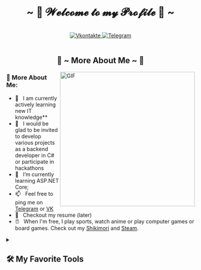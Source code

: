 <body>
<h1 align="center">~ 💖 𝓦𝓮𝓵𝓬𝓸𝓶𝓮 𝓽𝓸 𝓶𝔂 𝓟𝓻𝓸𝓯𝓲𝓵𝓮 💖 ~</h1>
<br>
<div id="badges" align="center">
  <a href="https://vk.com/k1tt3nz">
    <img src="https://img.shields.io/badge/Vkontakte-blue?style=for-the-badge&logo=vkontakte&logoColor=white" alt="Vkontakte"/>
  </a>
  <a href="https://t.me/pink_kittenz">
    <img src="https://img.shields.io/badge/Telegram-blue?style=for-the-badge&logo=telegram&logoColor=white" alt="Telegram"/>
  </a>
</div>
<br>
<div>
  <h2 align="center"> 🧐 ~ More About Me ~ 🧐 </h2>
</div>


<img align="right" alt="GIF" src="https://raw.githubusercontent.com/rahul-jha98/rahul-jha98/main/techstack.gif" width="360px"/>
  
### 🧐 More About Me:

- 🔭 &nbsp; I am currently actively learning new IT knowledge**
- 🤝 &nbsp; I would be glad to be invited to develop various projects as a backend developer in C# or participate in hackathons 
- 🌱 &nbsp; I’m currently learning ASP.NET Core; 
- 📫 &nbsp; Feel free to ping me on [Telegram](https://t.me/pink_kittenz) or [VK](https://vk.com/k1tt3nz)
- 📝 &nbsp; Checkout my resume (later)
- ⏰ &nbsp;  When I'm free, I play sports, watch anime or play computer games or board games. Check out my [Shikimori](https://shikimori.me/Vladimir+Semenov5) and [Steam](https://steamcommunity.com/id/k1ttenz).

<details> 
  <summary><h2>🛠️ My Favorite Tools</h2></summary>
  <!-- Some badges are from https://github.com/Ileriayo/markdown-badges -->

  <h3>👨‍💻 Programming and Markup Languages</h3>

  <p>
      <a href="https://github.com/search?q=user%3Ak1tt3nz+language%3Ac"><img alt="C" src="https://custom-icon-badges.demolab.com/badge/C-03599C.svg?logo=c-in-hexagon&logoColor=white"></a>
      <a href="https://github.com/search?q=user%3Ak1tt3nz1+language%3Acpp"><img alt="C++" src="https://custom-icon-badges.demolab.com/badge/C++-9C033A.svg?logo=cpp2&logoColor=white"></a>
      <a href="https://github.com/search?q=user%3Ak1tt3nz+language%3Acsharp"><img alt="C#" src="https://custom-icon-badges.demolab.com/badge/C%23-68217A.svg?logo=cs2&logoColor=white"></a>
      <a href="https://github.com/search?q=user%3Ak1tt3nz+language%3Ago"><img alt="GO" src="https://custom-icon-badges.demolab.com/badge/GO-19e5ff.svg?logo=golang&logoColor=white"></a>
</a>
      <a href="https://github.com/search?q=user%3Ak1tt3nz+language%3Atex"><img alt="LaTeX" src="https://img.shields.io/badge/LaTeX-008080.svg?logo=LaTeX&logoColor=white"></a>
      <a href="https://github.com/search?q=user%3Ak1tt3nz+language%3Amarkdown"><img alt="Markdown" src="https://img.shields.io/badge/Markdown-000000.svg?logo=markdown&logoColor=white"></a>
      <a href="https://github.com/search?q=user%3Ak1tt3nz+language%3Asql"><img alt="SQL" src="https://custom-icon-badges.demolab.com/badge/SQL-025E8C.svg?logo=database&logoColor=white"></a>
  </p>

  <h3>🧰 Frameworks and Libraries</h3>

  <p>
      <a href="#"><img alt="WPF (.Net)" src="https://img.shields.io/badge/WPF-5C2D91?logo=.net&logoColor=white"></a>
      <a href="#"><img alt="ASP (.Net)" src="https://img.shields.io/badge/ASP-Core-5C2D91?logo=.net&logoColor=white"></a>
  </p>

  <h3>🗄️ Databases and Cloud Hosting</h3>

  <p>
      <a href="#"><img alt="PostgreSQL" src ="https://img.shields.io/badge/PostgreSQL-316192.svg?logo=postgresql&logoColor=white"></a>
  </p>

  <h3>💻 Software and Tools</h3>

  <p>
      <a href="#"><img alt="Adobe" src="https://img.shields.io/badge/Adobe-FF0000.svg?logo=adobe&logoColor=white"></a>
      <a href="#"><img alt="Discord" src="https://img.shields.io/badge/-Discord-5865F2.svg?logo=discord&logoColor=white"></a>
      <a href="#"><img alt="Git" src="https://img.shields.io/badge/Git-F05033.svg?logo=git&logoColor=white"></a>
      <a href="#"><img alt="GitHub Desktop" src="https://img.shields.io/badge/GitHub%20Desktop-8034A9.svg?logo=github&logoColor=white"></a>
      <a href="#"><img alt="Stack Overflow" src="https://img.shields.io/badge/-Stack%20Overflow-FE7A16?logo=stack-overflow&logoColor=white"></a>
      <a href="#"><img alt="Visual Studio Code" src="https://img.shields.io/badge/Visual%20Studio%20Code-0078d7.svg?logo=visual-studio-code&logoColor=white"></a>
      <a href="#"><img alt="Visual Studio" src="https://img.shields.io/badge/Visual%20Studio%20-5C2D91.svg?logo=visual-studio&logoColor=white"></a>
      <a href="#"><img alt="CLion" src="https://img.shields.io/badge/CLion-41d773.svg?logo=clion&logoColor=white"></a>
      <a href="#"><img alt="GoLand" src="https://img.shields.io/badge/GoLand-19e5ff.svg?logo=goland&logoColor=white"></a>
  </p>
</details>

</body>
